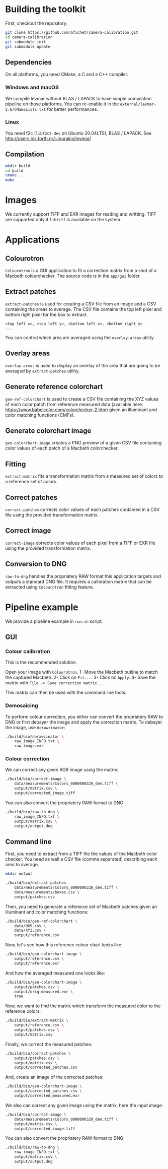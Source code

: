 Building the toolkit
====================

First, checkout the repository:

```bash
git clone https://github.com/afichet/camera-calibration.git
cd camera-calibration
git submodule init
git submodule update
```

## Dependencies

On all platforms, you need CMake, a C and a C++ compiler.

### Windows and macOS

We compile levmar without BLAS / LAPACK to have simple compilation
pipeline on those platforms. You can re-enable it in the
`external/levmar-2.6/CMakeLists.txt` for better performances.

### Linux

You need f2c (`libf2c2-dev` on Ubuntu 20.04LTS), BLAS / LAPACK. See
http://users.ics.forth.gr/~lourakis/levmar/

## Compilation

```bash
mkdir build
cd build
cmake ..
make
```


Images
======

We currently support TIFF and EXR images for reading and
writting. TIFF are supported only if `libtiff` is available on the
system.


Applications
============

## Colourotron

`Colourotron` is a GUI application to fit a correction matrix from a shot of a 
Macbeth colourchecker. The source code is in the `app/gui` folder.

## Extract patches

`extract-patches` is used for creating a CSV file from an image and a
CSV containing the areas to average. The CSV file contains the top
left pixel and bottom right pixel for the box to extract.

```csv
<top left x>, <top left y>, <bottom left x>, <bottom right y>
...
```

You can control which area are averaged using the `overlay-areas`
utility.

## Overlay areas

`overlay-areas` is used to display an overlay of the area that are
going to be averaged by `extract-patches` utility.

## Generate reference colorchart

`gen-ref-colorchart` is used to create a CSV file containing the XYZ
values of each color patch from reference measured data (available
here: https://www.babelcolor.com/colorchecker-2.htm) given an
illuminant and color matching functions (CMFs).

## Generate colorchart image

`gen-colorchart-image` creates a PNG preview of a given CSV file
containing color values of each patch of a Macbeth colorchecker.

## Fitting

`extract-matrix` fits a transformation matrix from a measured set of
colors to a reference set of colors.

## Correct patches

`correct-patches` corrects color values of each patches contained in a
CSV file using the provided transformation matrix.

## Correct image

`correct-image` corrects color values of each pixel from a TIFF or EXR
file using the provided transformation matrix.

## Conversion to DNG

`raw-to-dng` handles the propriatery RAW format this application targets and
outputs a standard DNG file. It requires a calibration matrix that can be
extracted using `Colourotron` fitting feature.


Pipeline example
================

We provide a pipeline example in `run.sh` script.

## GUI

### Colour calibration

This is the recommended solution.

Open your image with `Colourotron`. 
1- Move the Macbeth outline to match the captured Macbeth.
2- Click on `Fit...`. 
3- Click on `Apply`.
4- Save the matrix with `File -> Save correction matrix...`

This matrix can then be used with the command line tools.

### Demosaicing

To perform colour correction, you either can convert the propriatery RAW to DNG
or first debayer the image and apply the correction matrix. To debayer the 
image, use `derawzinator`:

```bash
./build/bin/derawzinator \
    raw_image_INFO.txt \
    raw_image.exr
```

### Colour correction

We can correct any given RGB image using the matrix:

```bash
./build/bin/correct-image \
    data/measurements/Colors_0000000320_dem.tiff \
    output/matrix.csv \
    output/corrected_image.tiff
```

You can also convert the propriatery RAW format to DNG:

```bash
./build/bin/raw-to-dng \
    raw_image_INFO.txt \
    output/matrix.csv \
    output/output.dng
```

## Command line

First, you need to extract from a TIFF file the values of the Macbeth
color checker. You need as well a CSV file (comma separated)
describing each area to average.

```bash
mkdir output

./build/bin/extract-patches
    data/measurements/Colors_0000000320_dem.tiff \
    data/measurements/boxes.csv \
    output/patches.csv
```

Then, you need to generate a reference set of Macbeth patches given an
illuminant and color matching functions:

```bash
./build/bin/gen-ref-colorchart \
    data/D65.csv \
    data/XYZ.csv \
    output/reference.csv
```

Now, let's see how this reference colour chart looks like:

```bash
./build/bin/gen-colorchart-image \
    output/reference.csv \
    output/reference.exr
```

And how the averaged measured one looks like:

```bash
./build/bin/gen-colorchart-image \
    output/patches.csv \
    output/orig_measured.exr \
	true
```

Now, we want to find the matrix which transform the measured color to
the reference colors:

```bash
./build/bin/extract-matrix \
    output/reference.csv \
    output/patches.csv \
    output/matrix.csv
```

Finally, we correct the measured patches:

```bash
./build/bin/correct-patches \
    output/patches.csv \
    output/matrix.csv \
    output/corrected_patches.csv
```

And, create an image of the corrected patches:

```bash
./build/bin/gen-colorchart-image \
    output/corrected_patches.csv \
    output/corrected_measured.exr
```

We also can correct any given image using the matrix, here the input
image:

```bash
./build/bin/correct-image \
    data/measurements/Colors_0000000320_dem.tiff \
    output/matrix.csv \
    output/corrected_image.tiff
```

You can also convert the propriatery RAW format to DNG:

```bash
./build/bin/raw-to-dng \
    raw_image_INFO.txt \
    output/matrix.csv \
    output/output.dng
```